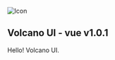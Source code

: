 ![Icon](https://github.com/volcanocc/VolcanoUI/raw/master/images/icon.png)

Volcano UI - vue v1.0.1
--------------------------------------

Hello! Volcano UI.


